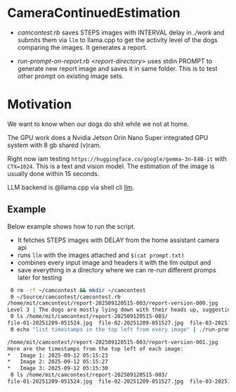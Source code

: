 # CameraContinuedEstimation

* *camcontest.rb* saves STEPS images with INTERVAL delay in *./work*
  and submits them via `llm` to llama.cpp to get the activity level of
  the dogs comparing the images. It generates a report.
  
* *run-prompt-on-report.rb* <*report-directory*> uses stdin PROMPT to
  generate new report image and saves it in same folder. This is to
  test other prompt on existing image sets.


# Motivation

We want to know when our dogs do shit while we not at home.

The GPU work does a Nvidia Jetson Orin Nano Super integrated GPU system with
8 gb shared (v)ram.

Right now iam testing `https://huggingface.co/google/gemma-3n-E4B-it`
with `CTX=1024`. This is a text and vision model. The estimation of
the image is usually done within 15 seconds.

LLM backend is @llama.cpp via shell cli [llm](https://github.com/simonw/llm).

## Example

Below example shows how to run the script.

* It fetches STEPS images with DELAY from the home assistant camera api
* runs `llm` with the images attached and `$(cat prompt.txt)`
* combines every input image and headers it with the llm output and
* save everything in a directory where we can re-run different promps later for testing


```bash
 Θ rm -rf ~/camcontest && mkdir ~/camcontest
 Θ ~/Source/camcontest/camcontest.rb
/home/mit/camcontest/report-202509120515-003/report-version-000.jpg
Level 3 | The dogs are mostly lying down with their heads up, suggesting a relaxed but slightly alert
 Θ ls /home/mit/camcontest/report-202509120515-003/
file-01-20251209-051524.jpg  file-02-20251209-051527.jpg  file-03-20251209-051531.jpg  prompt-version-000.json  report-version-000.jpg
 Θ echo "list timestamps in the top left from every image" | ./run-prompt-on-report.rb /home/mit/camcontest/report-202509120515-003/

/home/mit/camcontest/report-202509120515-003/report-version-001.jpg
Here are the timestamps from the top left of each image:
*   Image 1: 2025-09-12 05:15:23
*   Image 2: 2025-09-12 05:15:27
*   Image 3: 2025-09-12 05:15:30
 Θ ls /home/mit/camcontest/report-202509120515-003/
file-01-20251209-051524.jpg  file-02-20251209-051527.jpg  file-03-20251209-051531.jpg  prompt-version-000.json  prompt-version-001.json  report-version-000.jpg  report-version-001.jpg

```
